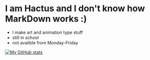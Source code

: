 # I am Hactus and I don't know how MarkDown works :)
- I make art and animation type stuff
- still in school
- not avalible from Monday-Friday

[![My GitHub stats](https://github-readme-stats.vercel.app/api?username=C4ctus72&theme=synthwave)](https://github.com/anuraghazra/github-readme-stats)

<!--
- 👋 Hi, I’m @C4ctus72
- 👀 I’m interested in ...
- 🌱 I’m currently learning ...
- 💞️ I’m looking to collaborate on ...
- 📫 How to reach me ...
- 😄 Pronouns: ...
- ⚡ Fun fact: ...
-->
<!---
C4ctus72/C4ctus72 is a ✨ special ✨ repository because its `README.md` (this file) appears on your GitHub profile.
You can click the Preview link to take a look at your changes.
--->
